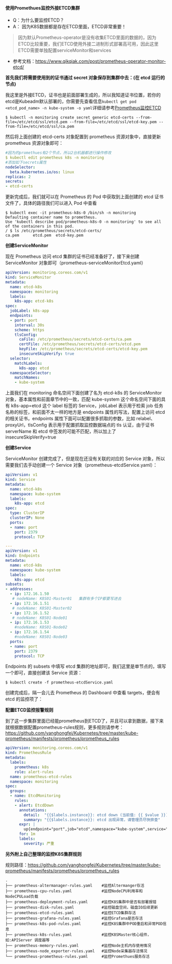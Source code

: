 #### 使用Promethues监控外接ETCD集群 

- Q：为什么要监控ETCD？
- A： 因为K8S数据都是存在ETCD里面，ETCD非常重要！

> 因为默认Prometheus-operator是没有收集ETCD里面的数据的，因为ETCD比较重要，我们ETCD使用外接二进制形式部署高可用，因此这里ETCD需要单独配置serviceMonitor和services

- 参考文档：https://www.qikqiak.com/post/prometheus-operator-monitor-etcd/

**首先我们将需要使用到的证书通过 secret 对象保存到集群中去：(在 etcd 运行的节点)**

我这里是外接ETCD，证书也是前面部署生成的，所以我知道证书位置，若你的etcd是Kubeadm默认部署的，你需要先查看信息`kubectl get pod <etcd_pod_name> -n kube-system -o yaml`详细请参考[Prometheus监控ETCD](https://www.qikqiak.com/post/prometheus-operator-monitor-etcd/)

```shell
$ kubectl -n monitoring create secret generic etcd-certs --from-file=/etc/etcd/ssl/etcd.pem --from-file=/etc/etcd/ssl/etcd-key.pem --from-file=/etc/etcd/ssl/ca.pem
```

然后将上面创建的 etcd-certs 对象配置到 prometheus 资源对象中，直接更新 prometheus 资源对象即可：

```yaml
#因为的promethues有2个节点，所以2台机器都进行操作修改
$ kubectl edit prometheus k8s -n monitoring
#添加如下secrets属性
nodeSelector:
  beta.kubernetes.io/os: linux
replicas: 2
secrets:
- etcd-certs
```

更新完成后，我们就可以在 Prometheus 的 Pod 中获取到上面创建的 etcd 证书文件了，具体的路径我们可以进入 Pod 中查看

```shell
$ kubectl exec -it prometheus-k8s-0 /bin/sh -n monitoring
Defaulting container name to prometheus.
Use 'kubectl describe pod/prometheus-k8s-0 -n monitoring' to see all of the containers in this pod.
/ $ ls /etc/prometheus/secrets/etcd-certs/
ca.pem      etcd.pem  etcd-key.pem
```

**创建ServiceMonitor**

现在 Prometheus 访问 etcd 集群的证书已经准备好了，接下来创建 ServiceMonitor 对象即可（prometheus-serviceMonitorEtcd.yaml）

```yaml
apiVersion: monitoring.coreos.com/v1
kind: ServiceMonitor
metadata:
  name: etcd-k8s
  namespace: monitoring
  labels:
    k8s-app: etcd-k8s
spec:
  jobLabel: k8s-app
  endpoints:
  - port: port
    interval: 30s
    scheme: https
    tlsConfig:
      caFile: /etc/prometheus/secrets/etcd-certs/ca.pem
      certFile: /etc/prometheus/secrets/etcd-certs/etcd.pem
      keyFile: /etc/prometheus/secrets/etcd-certs/etcd-key.pem
      insecureSkipVerify: true
  selector:
    matchLabels:
      k8s-app: etcd
  namespaceSelector:
    matchNames:
    - kube-system
```

上面我们在 monitoring 命名空间下面创建了名为 etcd-k8s 的 ServiceMonitor 对象，基本属性和前面章节中的一致，匹配 kube-system 这个命名空间下面的具有 k8s-app=etcd 这个 label 标签的 Service，jobLabel 表示用于检索 job 任务名称的标签，和前面不太一样的地方是 endpoints 属性的写法，配置上访问 etcd 的相关证书，endpoints 属性下面可以配置很多抓取的参数，比如 relabel、proxyUrl，tlsConfig 表示用于配置抓取监控数据端点的 tls 认证，由于证书 serverName 和 etcd 中签发的可能不匹配，所以加上了 insecureSkipVerify=true



**创建Service**

ServiceMonitor 创建完成了，但是现在还没有关联的对应的 Service 对象，所以需要我们去手动创建一个 Service 对象（prometheus-etcdService.yaml）：

```yaml
apiVersion: v1
kind: Service
metadata:
  name: etcd-k8s
  namespace: kube-system
  labels:
    k8s-app: etcd
spec:
  type: ClusterIP
  clusterIP: None
  ports:
  - name: port
    port: 2379
    protocol: TCP

---
apiVersion: v1
kind: Endpoints
metadata:
  name: etcd-k8s
  namespace: kube-system
  labels:
    k8s-app: etcd
subsets:
- addresses:
  - ip: 172.16.1.50
   # nodeName: K8S01-Master01   集群有多个IP都要写进去
  - ip: 172.16.1.51
   # nodeName: K8S01-Master02
  - ip: 172.16.1.52
   # nodeName: K8S01-Node01
  - ip: 172.16.1.53
    #nodeName: K8S01-Node02
  - ip: 172.16.1.54
    #nodeName: K8S01-Node03
  ports:
  - name: port
    port: 2379
    protocol: TCP
```

Endpoints 的 subsets 中填写 etcd 集群的地址即可，我们这里是单节点的，填写一个即可，直接创建该 Service 资源：

```shell
$ kubectl create -f prometheus-etcdService.yaml
```

创建完成后，隔一会儿去 Prometheus 的 Dashboard 中查看 targets，便会有 etcd 的监控项了：



**配置ETCD监控报警规则**

到了这一步集群里面已经能prometheus到ETCD了，并且可以拿到数据，接下来就根据数据配置prometheus-rules规则，更多规则请参考：https://github.com/yanghongfei/Kubernetes/tree/master/kube-prometheus/manifests/prometheus/prometheus_rules

```yaml
apiVersion: monitoring.coreos.com/v1
kind: PrometheusRule
metadata:
  labels:
    prometheus: k8s
    role: alert-rules
  name: prometheus-etcd-rules
  namespace: monitoring
spec:
  groups:
  - name: EtcdMonitoring
    rules:
    - alert: EtcdDown 
      annotations:
        detail:  "{{$labels.instance}}: etcd down (当前值: {{ $value }})"
        summary: "{{$labels.instance}}: etcd 出现异常，请管理员尽快排查"
      expr: |
        up{endpoint="port",job="etcd",namespace="kube-system",service="etcd-k8s"} == 0
      for: 1m
      labels:
        severity: 严重
```

**另外附上自己整理的监控K8S集群规则**

规则路径：https://github.com/yanghongfei/Kubernetes/tree/master/kube-prometheus/manifests/prometheus/prometheus_rules

```shell
.
├── prometheus-altermanager-rules.yaml    #监控Altermanger存活
├── prometheus-cpu-rules.yaml             #监控NodeCPU利用率和NodeCPULoad负载
├── prometheus-deployment-rules.yaml      #监控K8S集群中是否有部署报错
├── prometheus-disk-rules.yaml            #监控磁盘空间，磁盘IO后续更新
├── prometheus-etcd-rules.yaml            #监控ETCD集群存活
├── prometheus-grafana-rules.yaml         #监控Grafana是否存活
├── prometheus-k8s-pod-rules.yaml         #监控K8S集群中POD重启和异常POD信息
├── prometheus-k8s-rules.yaml             #监控K8SMaster核心组件，如:APIServer 调度器等
├── prometheus-memory-rules.yaml          #监控Node主机内存使用情况
├── prometheus-node_exporter-rules.yaml   #监控Node采集器存活情况
└── prometheus-prometheus-rules.yaml      #监控Promethues服务存活
```
